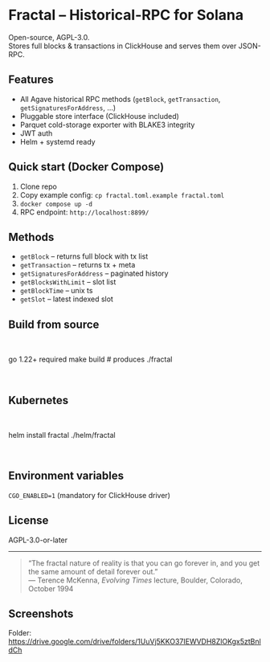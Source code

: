  
# Fractal – Historical-RPC for Solana

Open-source, AGPL-3.0.  
Stores full blocks & transactions in ClickHouse and serves them over JSON-RPC.

## Features

- All Agave historical RPC methods (`getBlock`, `getTransaction`, `getSignaturesForAddress`, …)  
- Pluggable store interface (ClickHouse included)  
- Parquet cold-storage exporter with BLAKE3 integrity  
- JWT auth  
- Helm + systemd ready  

## Quick start (Docker Compose)

1. Clone repo  
2. Copy example config: `cp fractal.toml.example fractal.toml`  
3. `docker compose up -d`  
4. RPC endpoint: `http://localhost:8899/`

## Methods

- `getBlock` – returns full block with tx list  
- `getTransaction` – returns tx + meta  
- `getSignaturesForAddress` – paginated history  
- `getBlocksWithLimit` – slot list  
- `getBlockTime` – unix ts  
- `getSlot` – latest indexed slot

## Build from source

 

go 1.22+ required make build   # produces ./fractal

 

## Kubernetes

 

helm install fractal ./helm/fractal

 

## Environment variables

`CGO_ENABLED=1` (mandatory for ClickHouse driver)

## License

AGPL-3.0-or-later

---

> “The fractal nature of reality is that you can go forever in, and you get the same amount of detail forever out.”  
> — Terence McKenna, *Evolving Times* lecture, Boulder, Colorado, October 1994
 

## Screenshots  
Folder: https://drive.google.com/drive/folders/1UuVj5KKO37IEWVDH8ZlOKgx5ztBnldCh
